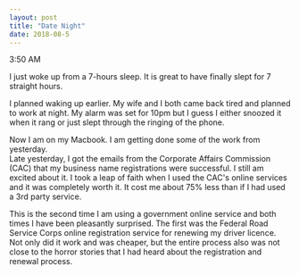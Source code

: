 ```yaml
---
layout: post
title: "Date Night"
date: 2018-08-5
---
```

 

3:50 AM

I just woke up from a 7-hours sleep. It is great to have finally slept for 7 straight hours.

I planned waking up earlier. My wife and I both came back tired and planned to work at night. My alarm was set for 10pm but I guess I either snoozed it when it rang or just slept through the ringing of the phone.

Now I am on my Macbook. I am getting done some of the work from yesterday.  
Late yesterday, I got the emails from the Corporate Affairs Commission (CAC) that my business name registrations were successful. I still am excited about it. I took a leap of faith when I used the CAC's online services and it was completely worth it. It cost me about 75% less than if I had used a 3rd party service. 

This is the second time I am using a government online service and both times I have been pleasantly surprised. The first was the Federal Road Service Corps online registration service for renewing my driver licence. Not only did it work and was cheaper, but the entire process also was not close to the horror stories that I had heard about the registration and renewal process. 